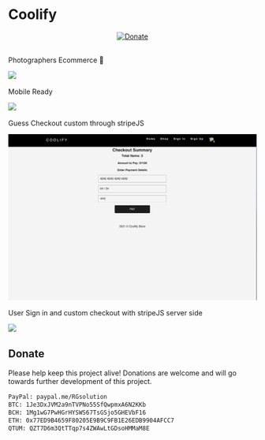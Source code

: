 # Coolify
<div align="center">
  <a href="https://paypal.me/RGsolution?locale.x=en_US">
    <img alt="Donate" src="https://img.shields.io/badge/Donate-PayPal-blue.svg" />
  </a>
</div>

<br />

Photographers Ecommerce 📸

![](Mar-04-202105-04-43.gif)

Mobile Ready

![](Mar-04-202104-58-35.gif)

Guess Checkout custom through stripeJS

![](nousersignout.gif)

User Sign in and custom checkout with stripeJS server side

![](23gif)

## Donate

Please help keep this project alive! Donations are welcome and will go towards further development of this project.

    PayPal: paypal.me/RGsolution
    BTC: 1Je3DxJVM2a9nTVPNo55SfQwpmxA6N2KKb
    BCH: 1Mg1wG7PwHGrHYSWS67TsGSjo5GHEVbF16
    ETH: 0x77ED9B4659F80205E9B9C9FB1E26EDB9904AFCC7
    QTUM: QZT7D6m3QtTTqp7s4ZWAwLtGDsoHMMaM8E